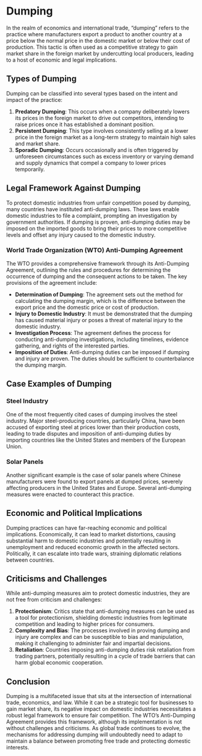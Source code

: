 # Dumping

In the realm of economics and international trade, “dumping” refers to the practice where manufacturers export a product to another country at a price below the normal price in the domestic market or below their cost of production. This tactic is often used as a competitive strategy to gain market share in the foreign market by undercutting local producers, leading to a host of economic and legal implications.

## Types of Dumping

Dumping can be classified into several types based on the intent and impact of the practice:

1. **Predatory Dumping**: This occurs when a company deliberately lowers its prices in the foreign market to drive out competitors, intending to raise prices once it has established a dominant position.
2. **Persistent Dumping**: This type involves consistently selling at a lower price in the foreign market as a long-term strategy to maintain high sales and market share.
3. **Sporadic Dumping**: Occurs occasionally and is often triggered by unforeseen circumstances such as excess inventory or varying demand and supply dynamics that compel a company to lower prices temporarily.

## Legal Framework Against Dumping

To protect domestic industries from unfair competition posed by dumping, many countries have instituted anti-dumping laws. These laws enable domestic industries to file a complaint, prompting an investigation by government authorities. If dumping is proven, anti-dumping duties may be imposed on the imported goods to bring their prices to more competitive levels and offset any injury caused to the domestic industry.

### World Trade Organization (WTO) Anti-Dumping Agreement

The WTO provides a comprehensive framework through its Anti-Dumping Agreement, outlining the rules and procedures for determining the occurrence of dumping and the consequent actions to be taken. The key provisions of the agreement include:

- **Determination of Dumping**: The agreement sets out the method for calculating the dumping margin, which is the difference between the export price and the domestic price or cost of production.
- **Injury to Domestic Industry**: It must be demonstrated that the dumping has caused material injury or poses a threat of material injury to the domestic industry.
- **Investigation Process**: The agreement defines the process for conducting anti-dumping investigations, including timelines, evidence gathering, and rights of the interested parties.
- **Imposition of Duties**: Anti-dumping duties can be imposed if dumping and injury are proven. The duties should be sufficient to counterbalance the dumping margin.

## Case Examples of Dumping

### Steel Industry

One of the most frequently cited cases of dumping involves the steel industry. Major steel-producing countries, particularly China, have been accused of exporting steel at prices lower than their production costs, leading to trade disputes and imposition of anti-dumping duties by importing countries like the United States and members of the European Union.

### Solar Panels

Another significant example is the case of solar panels where Chinese manufacturers were found to export panels at dumped prices, severely affecting producers in the United States and Europe. Several anti-dumping measures were enacted to counteract this practice.

## Economic and Political Implications

Dumping practices can have far-reaching economic and political implications. Economically, it can lead to market distortions, causing substantial harm to domestic industries and potentially resulting in unemployment and reduced economic growth in the affected sectors. Politically, it can escalate into trade wars, straining diplomatic relations between countries.

## Criticisms and Challenges

While anti-dumping measures aim to protect domestic industries, they are not free from criticism and challenges:

1. **Protectionism**: Critics state that anti-dumping measures can be used as a tool for protectionism, shielding domestic industries from legitimate competition and leading to higher prices for consumers.
2. **Complexity and Bias**: The processes involved in proving dumping and injury are complex and can be susceptible to bias and manipulation, making it challenging to administer fair and impartial decisions.
3. **Retaliation**: Countries imposing anti-dumping duties risk retaliation from trading partners, potentially resulting in a cycle of trade barriers that can harm global economic cooperation.

## Conclusion

Dumping is a multifaceted issue that sits at the intersection of international trade, economics, and law. While it can be a strategic tool for businesses to gain market share, its negative impact on domestic industries necessitates a robust legal framework to ensure fair competition. The WTO’s Anti-Dumping Agreement provides this framework, although its implementation is not without challenges and criticisms. As global trade continues to evolve, the mechanisms for addressing dumping will undoubtedly need to adapt to maintain a balance between promoting free trade and protecting domestic interests.